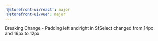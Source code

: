 ```yaml
---
'@storefront-ui/react': major
'@storefront-ui/vue': major
---
```


Breaking Change - Padding left and right in SfSelect changed from 14px and 16px to 12px
